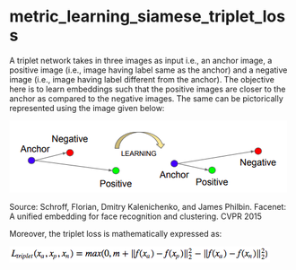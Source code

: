 # metric_learning_siamese_triplet_loss

A triplet network takes in three images as input i.e., an anchor image, a positive image (i.e., image having label same as the anchor) and a negative image (i.e., image having label different from the anchor). The objective here is to learn embeddings such that the positive images are closer to the anchor as compared to the negative images. The same can be pictorically represented using the image given below: <br>

![](images/anchor_negative_positive.png) <br>

Source: Schroff, Florian, Dmitry Kalenichenko, and James Philbin. Facenet: A unified embedding for face recognition and clustering. CVPR 2015 <br>

Moreover, the triplet loss is mathematically expressed as:<br>

![](images/triplet_loss.png)<br>
